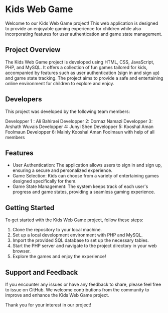 # Kids Web Game

Welcome to our Kids Web Game project! This web application is designed to provide an enjoyable gaming experience for children while also incorporating features for user authentication and game state management.

## Project Overview

The Kids Web Game project is developed using HTML, CSS, JavaScript, PHP, and MySQL. It offers a collection of fun games tailored for kids, accompanied by features such as user authentication (sign in and sign up) and game state tracking. The project aims to provide a safe and entertaining online environment for children to explore and enjoy.

## Developers

This project was developed by the following team members:

Developper 1 : Ali Bahiraei
Developper 2: Dornaz Namazi
Developper 3: Arshath Wuvais
Developper 4: Junyi Shen
Developper 5: Kooshal Aman Foolmaun
Developper 6: Mainly Kooshal Aman Foolmaun with help of all members

## Features

- User Authentication: The application allows users to sign in and sign up, ensuring a secure and personalized experience.
- Game Selection: Kids can choose from a variety of entertaining games designed specifically for them.
- Game State Management: The system keeps track of each user's progress and game states, providing a seamless gaming experience.

## Getting Started

To get started with the Kids Web Game project, follow these steps:

1. Clone the repository to your local machine.
2. Set up a local development environment with PHP and MySQL.
3. Import the provided SQL database to set up the necessary tables.
4. Start the PHP server and navigate to the project directory in your web browser.
5. Explore the games and enjoy the experience!

## Support and Feedback

If you encounter any issues or have any feedback to share, please feel free to issue on GitHub. We welcome contributions from the community to improve and enhance the Kids Web Game project.

Thank you for your interest in our project!
